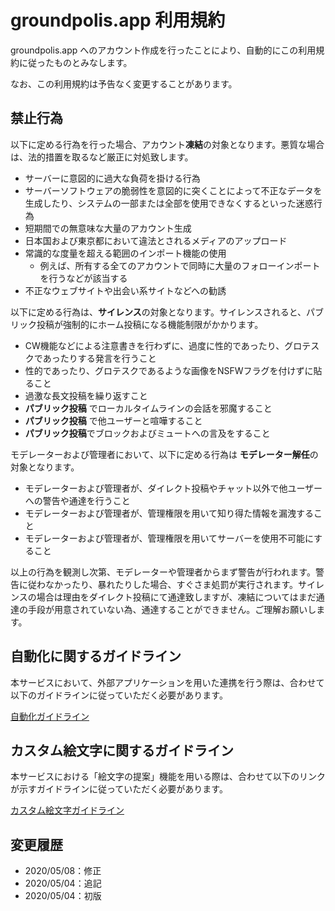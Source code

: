 # groundpolis.app 利用規約

groundpolis.app へのアカウント作成を行ったことにより、自動的にこの利用規約に従ったものとみなします。

なお、この利用規約は予告なく変更することがあります。

## 禁止行為

以下に定める行為を行った場合、アカウント**凍結**の対象となります。悪質な場合は、法的措置を取るなど厳正に対処致します。

- サーバーに意図的に過大な負荷を掛ける行為
- サーバーソフトウェアの脆弱性を意図的に突くことによって不正なデータを生成したり、システムの一部または全部を使用できなくするといった迷惑行為
- 短期間での無意味な大量のアカウント生成
- 日本国および東京都において違法とされるメディアのアップロード
- 常識的な度量を超える範囲のインポート機能の使用
  - 例えば、所有する全てのアカウントで同時に大量のフォローインポートを行うなどが該当する
- 不正なウェブサイトや出会い系サイトなどへの勧誘

以下に定める行為は、**サイレンス**の対象となります。サイレンスされると、パブリック投稿が強制的にホーム投稿になる機能制限がかかります。

- CW機能などによる注意書きを行わずに、過度に性的であったり、グロテスクであったりする発言を行うこと
- 性的であったり、グロテスクであるような画像をNSFWフラグを付けずに貼ること
- 過激な長文投稿を繰り返すこと
- **パブリック投稿** でローカルタイムラインの会話を邪魔すること
- **パブリック投稿** で他ユーザーと喧嘩すること
- **パブリック投稿**でブロックおよびミュートへの言及をすること

モデレーターおよび管理者において、以下に定める行為は **モデレーター解任**の対象となります。

- モデレーターおよび管理者が、ダイレクト投稿やチャット以外で他ユーザーへの警告や通達を行うこと
- モデレーターおよび管理者が、管理権限を用いて知り得た情報を漏洩すること
- モデレーターおよび管理者が、管理権限を用いてサーバーを使用不可能にすること

以上の行為を観測し次第、モデレーターや管理者からまず警告が行われます。警告に従わなかったり、暴れたりした場合、すぐさま処罰が実行されます。サイレンスの場合は理由をダイレクト投稿にて通達致しますが、凍結についてはまだ通達の手段が用意されていない為、通達することができません。ご理解お願いします。

## 自動化に関するガイドライン

本サービスにおいて、外部アプリケーションを用いた連携を行う際は、合わせて以下のガイドラインに従っていただく必要があります。

[自動化ガイドライン](https://github.com/Groundpolis/groundpolis.app/blob/master/automation-guideline.md)

## カスタム絵文字に関するガイドライン

本サービスにおける「絵文字の提案」機能を用いる際は、合わせて以下のリンクが示すガイドラインに従っていただく必要があります。

[カスタム絵文字ガイドライン](https://github.com/Groundpolis/groundpolis.app/blob/master/emoji-guideline.md)

## 変更履歴

- 2020/05/08：修正
- 2020/05/04：追記
- 2020/05/04：初版

